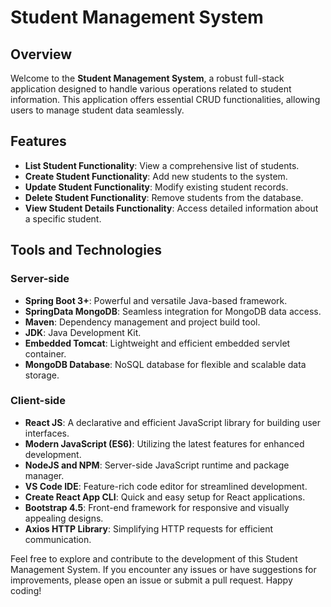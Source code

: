 # Student Management System

## Overview

Welcome to the **Student Management System**, a robust full-stack application designed to handle various operations related to student information. This application offers essential CRUD functionalities, allowing users to manage student data seamlessly.

## Features

- **List Student Functionality**: View a comprehensive list of students.
- **Create Student Functionality**: Add new students to the system.
- **Update Student Functionality**: Modify existing student records.
- **Delete Student Functionality**: Remove students from the database.
- **View Student Details Functionality**: Access detailed information about a specific student.

## Tools and Technologies

### Server-side

- **Spring Boot 3+**: Powerful and versatile Java-based framework.
- **SpringData MongoDB**: Seamless integration for MongoDB data access.
- **Maven**: Dependency management and project build tool.
- **JDK**: Java Development Kit.
- **Embedded Tomcat**: Lightweight and efficient embedded servlet container.
- **MongoDB Database**: NoSQL database for flexible and scalable data storage.

### Client-side

- **React JS**: A declarative and efficient JavaScript library for building user interfaces.
- **Modern JavaScript (ES6)**: Utilizing the latest features for enhanced development.
- **NodeJS and NPM**: Server-side JavaScript runtime and package manager.
- **VS Code IDE**: Feature-rich code editor for streamlined development.
- **Create React App CLI**: Quick and easy setup for React applications.
- **Bootstrap 4.5**: Front-end framework for responsive and visually appealing designs.
- **Axios HTTP Library**: Simplifying HTTP requests for efficient communication.

Feel free to explore and contribute to the development of this Student Management System. If you encounter any issues or have suggestions for improvements, please open an issue or submit a pull request. Happy coding!
